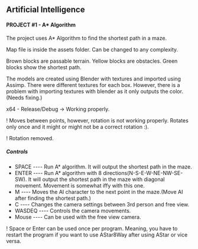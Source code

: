 ## Artificial Intelligence

#### PROJECT #1 - A* Algorithm

The project uses A* Algorithm to find the shortest path in a maze.

Map file is inside the assets folder. Can be changed to any complexity.

Brown blocks are passable terrain. Yellow blocks are obstacles. Green blocks show the shortest path.

The models are created using Blender with textures and imported using Assimp. There were different textures for each box. However, there is a problem with importing textures with blender as it only outputs the color. (Needs fixing.)

x64 - Release/Debug -> Working properly.

! Moves between points, however, rotation is not working properly. Rotates only once and it might or might not be a correct rotation :).

! Rotation removed.



##### Controls

* SPACE ---- Run A* algorithm. It will output the shortest path in the maze.
* ENTER ---- Run A* algorithm with 8 directions(N-S-E-W-NE-NW-SE-SW). It will output the shortest path in the maze with diagonal movement. Movement is somewhat iffy with this one.
* M ---- Moves the AI character to the next point in the maze.(Move AI after finding the shortest path.)
* C ---- Changes the camera settings between 3rd person and free view.
* WASDEQ ---- Controls the camera movements.
* Mouse ---- Can be used with the free view camera.

! Space or Enter can be used once per program. Meaning, you have to restart the program if you want to use AStar8Way after using AStar or vice versa.